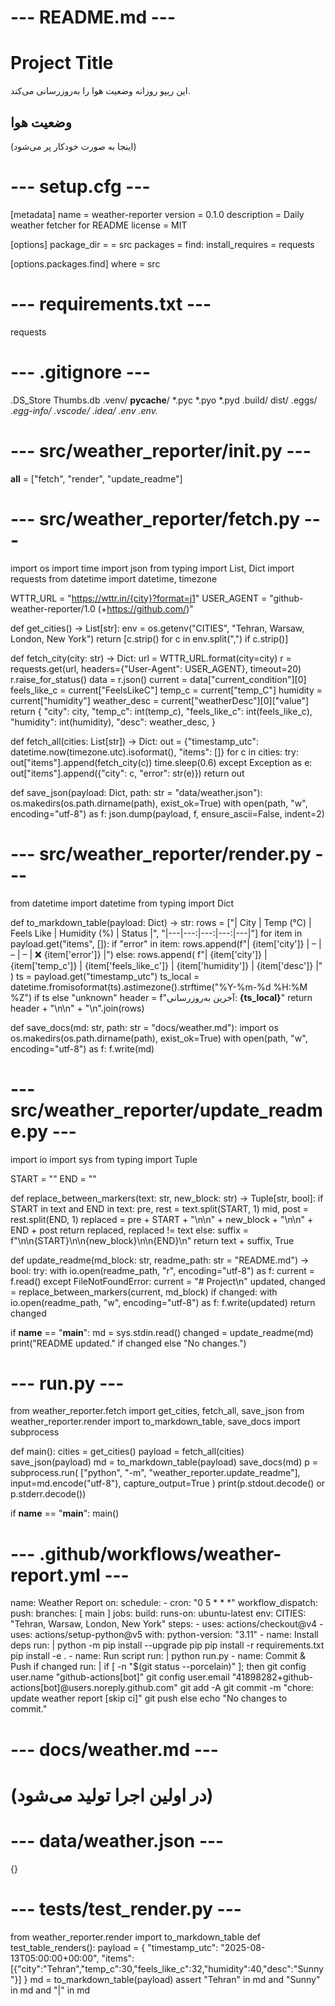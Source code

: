# --- README.md ---
# Project Title
این ریپو روزانه وضعیت هوا را به‌روزرسانی می‌کند.

## وضعیت هوا
<!-- WEATHER:START -->

(اینجا به صورت خودکار پر می‌شود)

<!-- WEATHER:END -->

# --- setup.cfg ---
[metadata]
name = weather-reporter
version = 0.1.0
description = Daily weather fetcher for README
license = MIT

[options]
package_dir =
    = src
packages = find:
install_requires =
    requests

[options.packages.find]
where = src

# --- requirements.txt ---
requests

# --- .gitignore ---
.DS_Store
Thumbs.db
.venv/
__pycache__/
*.pyc
*.pyo
*.pyd
.build/
dist/
.eggs/
*.egg-info/
.vscode/
.idea/
.env
.env.*

# --- src/weather_reporter/__init__.py ---
__all__ = ["fetch", "render", "update_readme"]

# --- src/weather_reporter/fetch.py ---
import os
import time
import json
from typing import List, Dict
import requests
from datetime import datetime, timezone

WTTR_URL = "https://wttr.in/{city}?format=j1"
USER_AGENT = "github-weather-reporter/1.0 (+https://github.com/)"

def get_cities() -> List[str]:
    env = os.getenv("CITIES", "Tehran, Warsaw, London, New York")
    return [c.strip() for c in env.split(",") if c.strip()]

def fetch_city(city: str) -> Dict:
    url = WTTR_URL.format(city=city)
    r = requests.get(url, headers={"User-Agent": USER_AGENT}, timeout=20)
    r.raise_for_status()
    data = r.json()
    current = data["current_condition"][0]
    feels_like_c = current["FeelsLikeC"]
    temp_c = current["temp_C"]
    humidity = current["humidity"]
    weather_desc = current["weatherDesc"][0]["value"]
    return {
        "city": city,
        "temp_c": int(temp_c),
        "feels_like_c": int(feels_like_c),
        "humidity": int(humidity),
        "desc": weather_desc,
    }

def fetch_all(cities: List[str]) -> Dict:
    out = {"timestamp_utc": datetime.now(timezone.utc).isoformat(), "items": []}
    for c in cities:
        try:
            out["items"].append(fetch_city(c))
            time.sleep(0.6)
        except Exception as e:
            out["items"].append({"city": c, "error": str(e)})
    return out

def save_json(payload: Dict, path: str = "data/weather.json"):
    os.makedirs(os.path.dirname(path), exist_ok=True)
    with open(path, "w", encoding="utf-8") as f:
        json.dump(payload, f, ensure_ascii=False, indent=2)

# --- src/weather_reporter/render.py ---
from datetime import datetime
from typing import Dict

def to_markdown_table(payload: Dict) -> str:
    rows = ["| City | Temp (°C) | Feels Like | Humidity (%) | Status |",
            "|---|---:|---:|---:|---|"]
    for item in payload.get("items", []):
        if "error" in item:
            rows.append(f"| {item['city']} | – | – | – | ❌ {item['error']} |")
        else:
            rows.append(
                f"| {item['city']} | {item['temp_c']} | {item['feels_like_c']} | {item['humidity']} | {item['desc']} |"
            )
    ts = payload.get("timestamp_utc")
    ts_local = datetime.fromisoformat(ts).astimezone().strftime("%Y-%m-%d %H:%M %Z") if ts else "unknown"
    header = f"آخرین به‌روزرسانی: **{ts_local}**"
    return header + "\n\n" + "\n".join(rows)

def save_docs(md: str, path: str = "docs/weather.md"):
    import os
    os.makedirs(os.path.dirname(path), exist_ok=True)
    with open(path, "w", encoding="utf-8") as f:
        f.write(md)

# --- src/weather_reporter/update_readme.py ---
import io
import sys
from typing import Tuple

START = "<!-- WEATHER:START -->"
END   = "<!-- WEATHER:END -->"

def replace_between_markers(text: str, new_block: str) -> Tuple[str, bool]:
    if START in text and END in text:
        pre, rest = text.split(START, 1)
        mid, post = rest.split(END, 1)
        replaced = pre + START + "\n\n" + new_block + "\n\n" + END + post
        return replaced, replaced != text
    else:
        suffix = f"\n\n{START}\n\n{new_block}\n\n{END}\n"
        return text + suffix, True

def update_readme(md_block: str, readme_path: str = "README.md") -> bool:
    try:
        with io.open(readme_path, "r", encoding="utf-8") as f:
            current = f.read()
    except FileNotFoundError:
        current = "# Project\n"
    updated, changed = replace_between_markers(current, md_block)
    if changed:
        with io.open(readme_path, "w", encoding="utf-8") as f:
            f.write(updated)
    return changed

if __name__ == "__main__":
    md = sys.stdin.read()
    changed = update_readme(md)
    print("README updated." if changed else "No changes.")

# --- run.py ---
from weather_reporter.fetch import get_cities, fetch_all, save_json
from weather_reporter.render import to_markdown_table, save_docs
import subprocess

def main():
    cities = get_cities()
    payload = fetch_all(cities)
    save_json(payload)
    md = to_markdown_table(payload)
    save_docs(md)
    p = subprocess.run(
        ["python", "-m", "weather_reporter.update_readme"],
        input=md.encode("utf-8"),
        capture_output=True
    )
    print(p.stdout.decode() or p.stderr.decode())

if __name__ == "__main__":
    main()

# --- .github/workflows/weather-report.yml ---
name: Weather Report
on:
  schedule:
    - cron: "0 5 * * *"
  workflow_dispatch:
  push:
    branches: [ main ]
jobs:
  build:
    runs-on: ubuntu-latest
    env:
      CITIES: "Tehran, Warsaw, London, New York"
    steps:
      - uses: actions/checkout@v4
      - uses: actions/setup-python@v5
        with:
          python-version: "3.11"
      - name: Install deps
        run: |
          python -m pip install --upgrade pip
          pip install -r requirements.txt
          pip install -e .
      - name: Run script
        run: |
          python run.py
      - name: Commit & Push if changed
        run: |
          if [ -n "$(git status --porcelain)" ]; then
            git config user.name "github-actions[bot]"
            git config user.email "41898282+github-actions[bot]@users.noreply.github.com"
            git add -A
            git commit -m "chore: update weather report [skip ci]"
            git push
          else
            echo "No changes to commit."

# --- docs/weather.md ---
# (در اولین اجرا تولید می‌شود)

# --- data/weather.json ---
{}

# --- tests/test_render.py ---
from weather_reporter.render import to_markdown_table
def test_table_renders():
    payload = {
        "timestamp_utc": "2025-08-13T05:00:00+00:00",
        "items": [{"city":"Tehran","temp_c":30,"feels_like_c":32,"humidity":40,"desc":"Sunny"}]
    }
    md = to_markdown_table(payload)
    assert "Tehran" in md and "Sunny" in md and "|" in md
